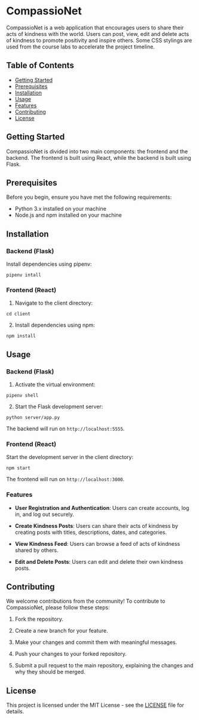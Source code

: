 # CompassioNet

CompassioNet is a web application that encourages users to share their acts of kindness with the world. Users can post, view, edit and delete acts of kindness to promote positivity and inspire others. Some CSS stylings are used from the course labs to accelerate the project timeline.

## Table of Contents

- [Getting Started](#getting-started)
- [Prerequisites](#prerequisites)
- [Installation](#installation)
- [Usage](#usage)
- [Features](#features)
- [Contributing](#contributing)
- [License](#license)

## Getting Started

CompassioNet is divided into two main components: the frontend and the backend. The frontend is built using React, while the backend is built using Flask.

## Prerequisites

Before you begin, ensure you have met the following requirements:

- Python 3.x installed on your machine
- Node.js and npm installed on your machine

## Installation

### Backend (Flask)

Install dependencies using pipenv:

```shell
pipenv intall
```

### Frontend (React)

1. Navigate to the client directory:

```shell
cd client
```

2. Install dependencies using npm:

```shell
npm install
```

## Usage

### Backend (Flask)

1. Activate the virtual environment:

```shell
pipenv shell
```

2. Start the Flask development server:

```shell
python server/app.py
```

The backend will run on `http://localhost:5555`.

### Frontend (React)

Start the development server in the client directory:

```shell
npm start
```

The frontend will run on `http://localhost:3000`.

### Features

- **User Registration and Authentication**: Users can create accounts, log in, and log out securely.

- **Create Kindness Posts**: Users can share their acts of kindness by creating posts with titles, descriptions, dates, and categories.

- **View Kindness Feed**: Users can browse a feed of acts of kindness shared by others.

- **Edit and Delete Posts**: Users can edit and delete their own kindness posts.

## Contributing

We welcome contributions from the community! To contribute to CompassioNet, please follow these steps:

1. Fork the repository.

2. Create a new branch for your feature.

3. Make your changes and commit them with meaningful messages.

4. Push your changes to your forked repository.

5. Submit a pull request to the main repository, explaining the changes and why they should be merged.

## License

This project is licensed under the MIT License - see the [LICENSE](https://github.com/mohamedmhussein/compassionet/blob/main/LICENSE.md) file for details.
